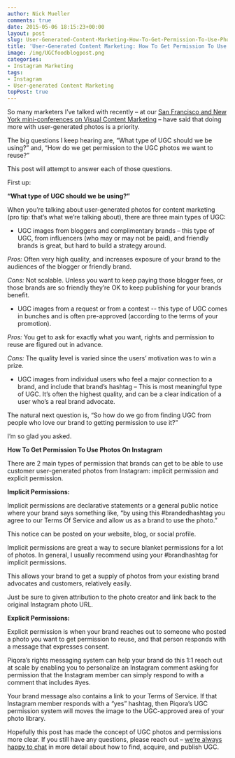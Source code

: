```yaml
---
author: Nick Mueller
comments: true
date: 2015-05-06 18:15:23+00:00
layout: post
slug: User-Generated-Content-Marketing-How-To-Get-Permission-To-Use-Photos-On-Instagram
title: 'User-Generated Content Marketing: How To Get Permission To Use Photos On Instagram'
image: /img/UGCfoodblogpost.png
categories: 
- Instagram Marketing
tags:
- Instagram
- User-generated Content Marketing
topPost: true
---
```


So many marketers I’ve talked with recently – at our [San Francisco and New York mini-conferences on Visual Content Marketing](https://www.youtube.com/watch?v=2DYfu5NYyPs) – have said that doing more with user-generated photos is a priority. 

The big questions I keep hearing are, “What type of UGC should we be using?” and, “How do we get permission to the UGC photos we want to reuse?”

This post will attempt to answer each of those questions.

First up:

**“What type of UGC should we be using?”**

When you’re talking about user-generated photos for content marketing (pro tip: that’s what we’re talking about), there are three main types of UGC:

* UGC images from bloggers and complimentary brands – this type of UGC, from influencers (who may or may not be paid), and friendly brands is great, but hard to build a strategy around.

*Pros:* Often very high quality, and increases exposure of your brand to the audiences of the blogger or friendly brand. 

*Cons:* Not scalable. Unless you want to keep paying those blogger fees, or those brands are so friendly they’re OK to keep publishing for your brands benefit.

* UGC images from a request or from a contest -- this type of UGC comes in bunches and is often pre-approved (according to the terms of your promotion).

*Pros:* You get to ask for exactly what you want, rights and permission to reuse are figured out in advance.

*Cons:* The quality level is varied since the users’ motivation was to win a prize.

* UGC images from individual users who feel a major connection to a brand, and include that brand’s hashtag – This is most meaningful type of UGC. It’s often the highest quality, and can be a clear indication of a user who’s a real brand advocate.

The natural next question is, “So how do we go from finding UGC from people who love our brand to getting permission to use it?”

I’m so glad you asked.

**How To Get Permission To Use Photos On Instagram**

There are 2 main types of permission that brands can get to be able to use customer user-generated photos from Instagram: implicit permission and explicit permission.

**Implicit Permissions:**

Implicit permissions are declarative statements or a general public notice where your brand says something like, “by using this #brandedhashtag you agree to our Terms Of Service and allow us as a brand to use the photo.” 

This notice can be posted on your website, blog, or social profile.

Implicit permissions are great a way to secure blanket permissions for a lot of photos. In general, I usually recommend using your #brandhashtag for implicit permissions.

This allows your brand to get a supply of photos from your existing brand advocates and customers, relatively easily. 

Just be sure to given attribution to the photo creator and link back to the original Instagram photo URL.

**Explicit Permissions:**

Explicit permission is when your brand reaches out to someone who posted a photo you want to get permission to reuse, and that person responds with a message that expresses consent.

Piqora’s rights messaging system can help your brand do this 1:1 reach out at scale by enabling you to personalize an Instagram comment asking for permission that the Instagram member can simply respond to with a comment that includes #yes<brand>. 

Your brand message also contains a link to your Terms of Service. If that Instagram member responds with a “yes<brand>” hashtag, then Piqora’s UGC permission system will moves the image to the UGC-approved area of your photo library.

Hopefully this post has made the concept of UGC photos and permissions more clear. If you still have any questions, please reach out – [we’re always happy to chat](http://www.piqora.com/get-a-demo/) in more detail about how to find, acquire, and publish UGC.
